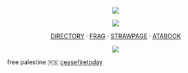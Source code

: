 <p align="center">
<img src="https://files.catbox.moe/ysj7ot.png"ex=6633d46c&is=663282ec&hm=259337d346199d87776791ec170801a253cbf972ed40197a8dbf089102076007&=&format=webp&quality=lossless">

<p align="center">
<img src="https://files.catbox.moe/jzvo8n.gif">

<p align="center"

[DiRECTORY](https://rentry.co/boying) ‧ [FRAG](https://ask.absturztau.be/@narancia) ‧ [STRAWPAGE](https://narasito.straw.page) ‧ [ATABOOK](https://narancia.atabook.org/)
</p>

<p align="center">
<img src="https://files.catbox.moe/cenj1y.png"ex=6633d474&is=663282f4&hm=7dc4c702d5a0b40cffca6f3cc9e7bb18406df5cabf5c3eb1c7e3e2160ea89669&=&format=webp&quality=lossless">

free palestine 🇵🇸
[ceasefiretoday](https://ceasefiretoday.com/)
